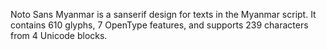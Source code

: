 Noto Sans Myanmar is a sanserif design for texts in the Myanmar script. It contains 610 glyphs, 7 OpenType features, and supports 239 characters from 4 Unicode blocks.